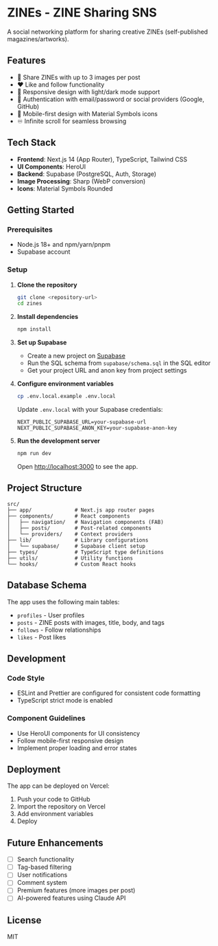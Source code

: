# ZINEs - ZINE Sharing SNS

A social networking platform for sharing creative ZINEs (self-published magazines/artworks).

## Features

- 📸 Share ZINEs with up to 3 images per post
- ❤️ Like and follow functionality
- 🎨 Responsive design with light/dark mode support
- 🔐 Authentication with email/password or social providers (Google, GitHub)
- 📱 Mobile-first design with Material Symbols icons
- ♾️ Infinite scroll for seamless browsing

## Tech Stack

- **Frontend**: Next.js 14 (App Router), TypeScript, Tailwind CSS
- **UI Components**: HeroUI
- **Backend**: Supabase (PostgreSQL, Auth, Storage)
- **Image Processing**: Sharp (WebP conversion)
- **Icons**: Material Symbols Rounded

## Getting Started

### Prerequisites

- Node.js 18+ and npm/yarn/pnpm
- Supabase account

### Setup

1. **Clone the repository**
   ```bash
   git clone <repository-url>
   cd zines
   ```

2. **Install dependencies**
   ```bash
   npm install
   ```

3. **Set up Supabase**
   - Create a new project on [Supabase](https://supabase.com)
   - Run the SQL schema from `supabase/schema.sql` in the SQL editor
   - Get your project URL and anon key from project settings

4. **Configure environment variables**
   ```bash
   cp .env.local.example .env.local
   ```
   Update `.env.local` with your Supabase credentials:
   ```
   NEXT_PUBLIC_SUPABASE_URL=your-supabase-url
   NEXT_PUBLIC_SUPABASE_ANON_KEY=your-supabase-anon-key
   ```

5. **Run the development server**
   ```bash
   npm run dev
   ```

   Open [http://localhost:3000](http://localhost:3000) to see the app.

## Project Structure

```
src/
├── app/              # Next.js app router pages
├── components/       # React components
│   ├── navigation/   # Navigation components (FAB)
│   ├── posts/        # Post-related components
│   └── providers/    # Context providers
├── lib/              # Library configurations
│   └── supabase/     # Supabase client setup
├── types/            # TypeScript type definitions
├── utils/            # Utility functions
└── hooks/            # Custom React hooks
```

## Database Schema

The app uses the following main tables:
- `profiles` - User profiles
- `posts` - ZINE posts with images, title, body, and tags
- `follows` - Follow relationships
- `likes` - Post likes

## Development

### Code Style
- ESLint and Prettier are configured for consistent code formatting
- TypeScript strict mode is enabled

### Component Guidelines
- Use HeroUI components for UI consistency
- Follow mobile-first responsive design
- Implement proper loading and error states

## Deployment

The app can be deployed on Vercel:

1. Push your code to GitHub
2. Import the repository on Vercel
3. Add environment variables
4. Deploy

## Future Enhancements

- [ ] Search functionality
- [ ] Tag-based filtering
- [ ] User notifications
- [ ] Comment system
- [ ] Premium features (more images per post)
- [ ] AI-powered features using Claude API

## License

MIT